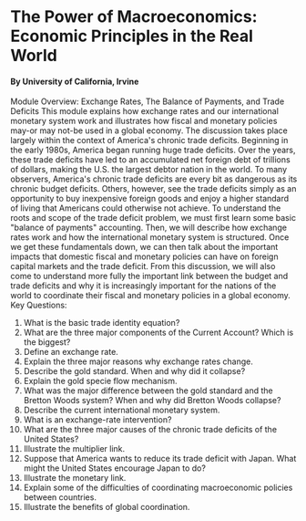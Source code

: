 # The Power of Macroeconomics: Economic Principles in the Real World
#### By University of California, Irvine


Module Overview: Exchange Rates, The Balance of Payments, and Trade Deficits
This module explains how exchange rates and our international monetary system work and illustrates how fiscal and monetary policies may-or may not-be used in a global economy. The discussion takes place largely within the context of America's chronic trade deficits.
Beginning in the early 1980s, America began running huge trade deficits. Over the years, these trade deficits have led to an accumulated net foreign debt of trillions of dollars, making the U.S. the largest debtor nation in the world.
To many observers, America's chronic trade deficits are every bit as dangerous as its chronic budget deficits. Others, however, see the trade deficits simply as an opportunity to buy inexpensive foreign goods and enjoy a higher standard of living that Americans could otherwise not achieve.
To understand the roots and scope of the trade deficit problem, we must first learn some basic "balance of payments" accounting. Then, we will describe how exchange rates work and how the international monetary system is structured.
Once we get these fundamentals down, we can then talk about the important impacts that domestic fiscal and monetary policies can have on foreign capital markets and the trade deficit. From this discussion, we will also come to understand more fully the important link between the budget and trade deficits and why it is increasingly important for the nations of the world to coordinate their fiscal and monetary policies in a global economy.
Key Questions:
1.	What is the basic trade identity equation?
2.	What are the three major components of the Current Account? Which is the biggest?
3.	Define an exchange rate.
4.	Explain the three major reasons why exchange rates change.
5.	Describe the gold standard. When and why did it collapse?
6.	Explain the gold specie flow mechanism.
7.	What was the major difference between the gold standard and the Bretton Woods system? When and why did Bretton Woods collapse?
8.	Describe the current international monetary system.
9.	What is an exchange-rate intervention?
10.	What are the three major causes of the chronic trade deficits of the United States?
11.	Illustrate the multiplier link.
12.	Suppose that America wants to reduce its trade deficit with Japan. What might the United States encourage Japan to do?
13.	Illustrate the monetary link.
14.	Explain some of the difficulties of coordinating macroeconomic policies between countries.
15.	Illustrate the benefits of global coordination.

